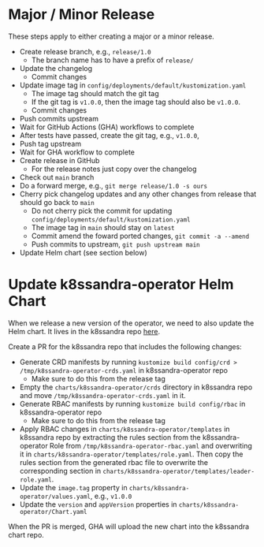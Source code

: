 # Major / Minor Release
These steps apply to either creating a major or a minor release.

* Create release branch, e.g., `release/1.0`
    * The branch name has to have a prefix of `release/`
* Update the changelog
    * Commit changes
* Update image tag in `config/deployments/default/kustomization.yaml`
    * The image tag should match the git tag
    * If the git tag is `v1.0.0`, then the image tag should also be `v1.0.0`.
    * Commit changes
* Push commits upstream
* Wait for GitHub Actions (GHA) workflows to complete
* After tests have passed, create the git tag, e.g., `v1.0.0`, 
* Push tag upstream
* Wait for GHA workflow to complete
* Create release in GitHub
    * For the release notes just copy over the changelog
* Check out `main` branch
* Do a forward merge, e.g., `git merge release/1.0 -s ours`
* Cherry pick changelog updates and any other changes from release that should go back to `main`
    * Do not cherry pick the commit for updating `config/deployments/default/kustomization.yaml`
    * The image tag in `main` should stay on `latest`
    * Commit amend the foward ported changes, `git commit -a --amend`
    * Push commits to upstream, `git push upstream main`
* Update Helm chart (see section below)  

# Update k8ssandra-operator Helm Chart
When we release a new version of the operator, we need to also update the Helm chart. It lives in the k8ssandra repo [here](https://github.com/k8ssandra/k8ssandra/tree/main/charts/k8ssandra-operator).

Create a PR for the k8ssandra repo that includes the following changes:

* Generate CRD manifests by running `kustomize build config/crd > /tmp/k8ssandra-operator-crds.yaml` in k8ssandra-operator repo
    * Make sure to do this from the release tag
* Empty the `charts/k8ssandra-operator/crds` directory in k8ssandra repo and move `/tmp/k8ssandra-operator-crds.yaml` in it.
* Generate RBAC manifests by running `kustomize build config/rbac` in k8ssandra-operator repo
    * Make sure to do this from the release tag
* Apply RBAC changes in `charts/k8ssandra-operator/templates` in k8ssandra repo by extracting the rules section from the k8ssandra-operator Role from `/tmp/k8ssandra-operator-rbac.yaml` and overwriting it in `charts/k8ssandra-operator/templates/role.yaml`. Then copy the rules section from the generated rbac file to overwrite the corresponding section in `charts/k8ssandra-operator/templates/leader-role.yaml`.
* Update the `image.tag` property in `charts/k8ssandra-operator/values.yaml`, e.g., `v1.0.0`
* Update the `version` and `appVersion` properties in `charts/k8ssandra-operator/Chart.yaml`

When the PR is merged, GHA will upload the new chart into the k8ssandra chart repo. 